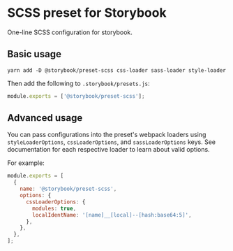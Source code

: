 # SCSS preset for Storybook

One-line SCSS configuration for storybook.

## Basic usage

```
yarn add -D @storybook/preset-scss css-loader sass-loader style-loader
```

Then add the following to `.storybook/presets.js`:

```js
module.exports = ['@storybook/preset-scss'];
```

## Advanced usage

You can pass configurations into the preset's webpack loaders using `styleLoaderOptions`, `cssLoaderOptions`, and `sassLoaderOptions` keys. See documentation for each respective loader to learn about valid options.

For example:

```js
module.exports = [
  {
    name: '@storybook/preset-scss',
    options: {
      cssLoaderOptions: {
        modules: true,
        localIdentName: '[name]__[local]--[hash:base64:5]',
      },
    },
  },
];
```
